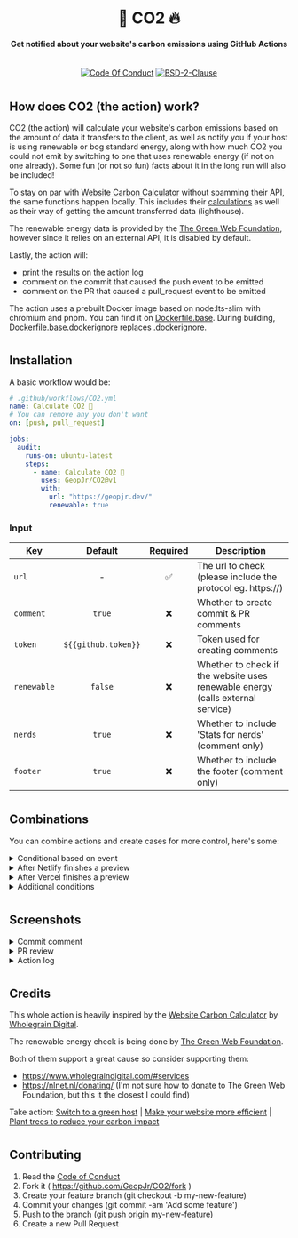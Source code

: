 <h1 align="center">🌱 CO2 🔥</h1>
<h4 align="center">Get notified about your website's carbon emissions using GitHub Actions</h4>
<p align="center">
  <br />
    <a href="https://github.com/GeopJr/CO2/blob/main/CODE_OF_CONDUCT.md"><img src="https://img.shields.io/badge/Contributor%20Covenant-v2.1-86d72a.svg?style=for-the-badge&labelColor=6c4331" alt="Code Of Conduct" /></a>
    <a href="https://github.com/GeopJr/CO2/blob/main/LICENSE"><img src="https://img.shields.io/badge/LICENSE-BSD--2--Clause-86d72a.svg?style=for-the-badge&labelColor=6c4331" alt="BSD-2-Clause" /></a>
</p>

#

## How does CO2 (the action) work?

CO2 (the action) will calculate your website's carbon emissions based on the amount of data it transfers to the client, as well as notify you if your host is using renewable or bog standard energy, along with how much CO2 you could not emit by switching to one that uses renewable energy (if not on one already).
Some fun (or not so fun) facts about it in the long run will also be included!

To stay on par with [Website Carbon Calculator](websitecarbon.com/) without spamming their API, the same functions happen locally.
This includes their [calculations](https://gitlab.com/wholegrain/carbon-api-2-0) as well as their way of getting the amount transferred data (lighthouse).

The renewable energy data is provided by the [The Green Web Foundation](https://www.thegreenwebfoundation.org/), however since it relies on an external API, it is disabled by default.

Lastly, the action will:

- print the results on the action log
- comment on the commit that caused the push event to be emitted
- comment on the PR that caused a pull_request event to be emitted

The action uses a prebuilt Docker image based on node:lts-slim with chromium and pnpm. You can find it on [Dockerfile.base](./Dockerfile.base). During building, [Dockerfile.base.dockerignore](./Dockerfile.base.dockerignore) replaces [.dockerignore](./.dockerignore).

#

## Installation

A basic workflow would be:

```yaml
# .github/workflows/CO2.yml
name: Calculate CO2 🌱
# You can remove any you don't want
on: [push, pull_request]

jobs:
  audit:
    runs-on: ubuntu-latest
    steps:
      - name: Calculate CO2 🌱
        uses: GeopJr/CO2@v1
        with:
          url: "https://geopjr.dev/"
          renewable: true
```

### Input

| Key         |       Default       | Required | Description                                                                    |
| ----------- | :-----------------: | :------: | ------------------------------------------------------------------------------ |
| `url`       |          -          |    ✅    | The url to check (please include the protocol eg. https://)                    |
| `comment`   |       `true`        |    ❌    | Whether to create commit & PR comments                                         |
| `token`     | `${{github.token}}` |    ❌    | Token used for creating comments                                               |
| `renewable` |       `false`       |    ❌    | Whether to check if the website uses renewable energy (calls external service) |
| `nerds`     |       `true`        |    ❌    | Whether to include 'Stats for nerds' (comment only)                            |
| `footer`    |       `true`        |    ❌    | Whether to include the footer (comment only)                                   |

#

## Combinations

You can combine actions and create cases for more control, here's some:

<details><summary>Conditional based on event</summary>

```yaml
# .github/workflows/CO2.yml
name: Calculate CO2 🌱

on: [push, pull_request]

jobs:
  audit:
    runs-on: ubuntu-latest
    steps:
      - name: Calculate CO2 🌱 on push
        if: github.event_name == 'push'
        uses: GeopJr/CO2@v1
        with:
          url: "https://gnome.org/"
          renewable: true

      - name: Calculate CO2 🌱 on PR
        if: github.event_name == 'pull_request'
        uses: GeopJr/CO2@v1
        with:
          url: "https://kde.org/"
          renewable: true
```

</details>

<details><summary>After Netlify finishes a preview</summary>

This uses an external actions, please read the following before using:

- https://github.com/JakePartusch/wait-for-netlify-action

```yaml
# .github/workflows/CO2.yml
name: Calculate CO2 🌱

on: [push, pull_request]

jobs:
  audit:
    runs-on: ubuntu-latest
    steps:
      - name: Waiting for Netlify to finish the preview
        uses: jakepartusch/wait-for-netlify-action@v1.3
        id: netlify
        with:
          site_name: "replaceme"
          max_timeout: 60
      - name: Calculate CO2 🌱
        uses: GeopJr/CO2@v1
        with:
          url: "${{ steps.netlify.outputs.url }}"
          renewable: true
```

</details>

<details><summary>After Vercel finishes a preview</summary>

This uses an external actions, please read the following before using:

- https://github.com/zentered/vercel-preview-url
- https://github.com/UnlyEd/github-action-await-vercel

```yaml
# .github/workflows/CO2.yml
name: Calculate CO2 🌱

on: [push, pull_request]

jobs:
  audit:
    runs-on: ubuntu-latest
    steps:
      - run: sleep 60
      - name: Waiting for Vercel to finish the preview
        uses: zentered/vercel-preview-url@v1.0.0
        id: vercel
        env:
          VERCEL_TOKEN: ${{ secrets.VERCEL_TOKEN }}
        with:
          vercel_team_id: "replaceme"
          vercel_project_id: "replaceme.com"
      - name: Calculate CO2 🌱
        uses: GeopJr/CO2@v1
        with:
          url: "https://${{ steps.vercel.outputs.preview_url }}"
          renewable: true
```

</details>

<details><summary>Additional conditions</summary>

```yaml
# Only run on commits that have "[CO2]" in their title
if: "contains(github.event.head_commit.message, '[CO2]')"
# Only run on commits that don't have "[skip-CO2]" in their title
if: "!contains(github.event.head_commit.message, '[skip-CO2]')"
# Check if it's a PR from the same repo (not a fork)
if: github.event.pull_request.head.repo.full_name == github.repository
# Run only when a file in a certain folder changes
on:
  push: # pull_request also works
    paths:
      - 'website/'
```

</details>

#

## Screenshots

<details><summary>Commit comment</summary>

<img src="https://i.imgur.com/0RGQEQ9.png" alt="commit comment with the result of CO2" width="768px" />

</details>

<details><summary>PR review</summary>

<img src="https://i.imgur.com/HiI2yCv.png" alt="pull request comment/review with the result of CO2" width="768px" />

</details>

<details><summary>Action log</summary>

<img src="https://i.imgur.com/82BdVP6.png" alt="action log with the result of CO2" />

</details>

#

## Credits

This whole action is heavily inspired by the [Website Carbon Calculator](https://www.websitecarbon.com/) by [Wholegrain Digital](https://www.wholegraindigital.com/).

The renewable energy check is being done by [The Green Web Foundation](https://www.thegreenwebfoundation.org/).

Both of them support a great cause so consider supporting them:

- https://www.wholegraindigital.com/#services
- https://nlnet.nl/donating/ (I'm not sure how to donate to The Green Web Foundation, but this it the closest I could find)

Take action: [Switch to a green host](https://www.wholegraindigital.com/blog/choose-a-green-web-host/) | [Make your website more efficient](https://www.wholegraindigital.com/blog/website-energy-efficiency/) | [Plant trees to reduce your carbon impact](https://treesforlife.org.uk/support/for-businesses/carbon-offsetting/)

#

## Contributing

1. Read the [Code of Conduct](https://github.com/GeopJr/CO2/blob/main/CODE_OF_CONDUCT.md)
2. Fork it ( https://github.com/GeopJr/CO2/fork )
3. Create your feature branch (git checkout -b my-new-feature)
4. Commit your changes (git commit -am 'Add some feature')
5. Push to the branch (git push origin my-new-feature)
6. Create a new Pull Request
